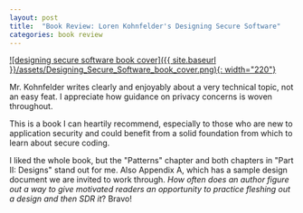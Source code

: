 ```yaml
---
layout: post
title:  "Book Review: Loren Kohnfelder's Designing Secure Software"
categories: book review
---
```

[![designing secure software book cover]({{ site.baseurl }}/assets/Designing_Secure_Software_book_cover.png){: width="220"}][publisher-page]

Mr. Kohnfelder writes clearly and enjoyably about a very technical topic, not an easy feat. I appreciate how guidance on privacy concerns is woven throughout.

This is a book I can heartily recommend, especially to those who are new to application security and could benefit from a solid foundation from which to learn about secure coding.

I liked the whole book, but the "Patterns" chapter and both chapters in "Part II: Designs" stand out for me. Also Appendix A, which has a sample design document we are invited to work through. _How often does an author figure out a way to give motivated readers an opportunity to practice fleshing out a design and then SDR it_? Bravo!

[publisher-page]: https://nostarch.com/designing-secure-software
